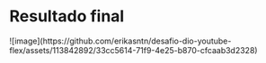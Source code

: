 <h1> Resultado final </h1>
![image](https://github.com/erikasntn/desafio-dio-youtube-flex/assets/113842892/33cc5614-71f9-4e25-b870-cfcaab3d2328)


